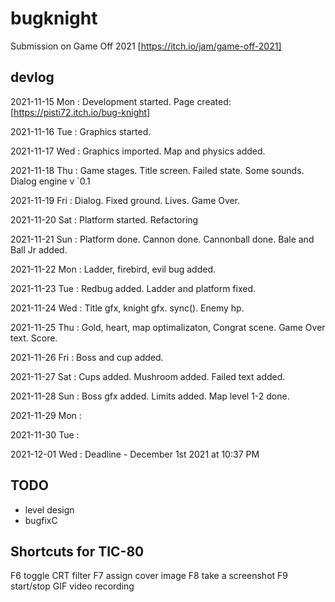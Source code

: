 # bugknight
Submission on Game Off 2021 [https://itch.io/jam/game-off-2021]

## devlog

2021-11-15 Mon : Development started. Page created: [https://pisti72.itch.io/bug-knight]

2021-11-16 Tue : Graphics started.

2021-11-17 Wed : Graphics imported. Map and physics added.

2021-11-18 Thu : Game stages. Title screen. Failed state. Some sounds. Dialog engine v `0.1

2021-11-19 Fri : Dialog. Fixed ground. Lives. Game Over.

2021-11-20 Sat : Platform started. Refactoring

2021-11-21 Sun : Platform done. Cannon done. Cannonball done. Bale and Ball Jr added.

2021-11-22 Mon : Ladder, firebird, evil bug added.

2021-11-23 Tue : Redbug added. Ladder and platform fixed.

2021-11-24 Wed : Title gfx, knight gfx. sync(). Enemy hp.

2021-11-25 Thu : Gold, heart, map optimalizaton, Congrat scene. Game Over text. Score.

2021-11-26 Fri : Boss and cup added.

2021-11-27 Sat : Cups added. Mushroom added. Failed text added.

2021-11-28 Sun : Boss gfx added. Limits added. Map level 1-2 done.

2021-11-29 Mon :

2021-11-30 Tue :

2021-12-01 Wed : Deadline - December 1st 2021 at 10:37 PM

## TODO

- level design
- bugfixC

## Shortcuts for TIC-80
F6                      toggle CRT filter
F7                      assign cover image
F8                      take a screenshot
F9                      start/stop GIF video recording
